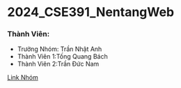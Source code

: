 # 2024_CSE391_NentangWeb
<h3>Thành Viên:</h3>
<ul>
    <li>Trưởng Nhóm: Trần Nhật Anh</li>
    <li>Thành Viên 1:Tống Quang Bách</li>
    <li>Thành Viên 2:Trần Đức Nam</li>
</ul>
<a href="https://github.com/Nhoxboon/2024_CSE391_NentangWeb">Link Nhóm</a>


